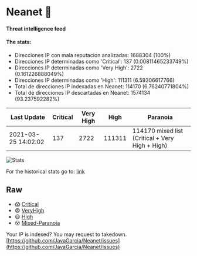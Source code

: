 # Neanet :hocho:
#### Threat intelligence feed
#### The stats:

- Direcciones IP con mala reputacion analizadas: 1688304 (100%)
- Direcciones IP determinadas como 'Critical':  137 (0.00811465233749%)
- Direcciones IP determinadas como 'Very High':  2722 (0.161226888049%)
- Direcciones IP determinadas como 'High':  111311 (6.59306617766)
- Total de direcciones IP indexadas en Neanet:  114170 (6.76240771804%)
- Total de direcciones IP descartadas en Neanet:  1574134 (93.237592282%)

| Last Update | Critical | Very High | High | Paranoia |
| --- | --- | --- | --- | --- |
| 2021-03-25 14:02:02 | 137 | 2722 | 111311 | 114170 mixed list (Critical + Very High + High)|

![Stats](https://docs.google.com/spreadsheets/d/e/2PACX-1vSnaNMIXVabIpDJjufMlzH7poXnshF3mgd8Is1g9ytUEzVsP5my4Trn8f-xkoLLQ38xpL3HtmUexLo6/pubchart?oid=501124687&format=image)

For the historical stats go to: [link](/stats.csv)
## Raw
- :scream: [Critical](https://raw.githubusercontent.com/JavaGarcia/Neanet/master/blacklists/neanet_critical.txt)
- :fearful: [VeryHigh](https://raw.githubusercontent.com/JavaGarcia/Neanet/master/blacklists/neanet_veryHigh.txtt)
- :frowning: [High](https://raw.githubusercontent.com/JavaGarcia/Neanet/master/blacklists/neanet_high.txt)
- :dizzy_face: [Mixed-Paranoia](https://raw.githubusercontent.com/JavaGarcia/Neanet/master/blacklists/neanet_all.txt)


Your IP is indexed? You may request to takedown. [https://github.com/JavaGarcia/Neanet/issues](https://github.com/JavaGarcia/Neanet/issues)


























































































































































































































































































































































































































































































































































































































































































































































































































































































































































































































































































































































































































































































































































































































































































































































































































































































































































































































































































































































































































































































































































































































































































































































































































































































































































































































































































































































































































































































































































































































































































































































































































































































































































































































































































































































































































































































































































































































































































































































































































































































































































































































































































































































































































































































































































































































































































































































































































































































































































































































































































































































































































































































































